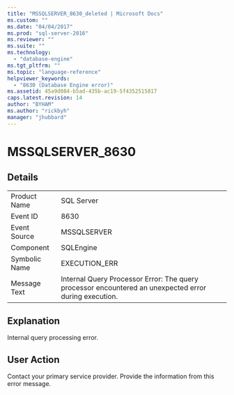 ```yaml
---
title: "MSSQLSERVER_8630_deleted | Microsoft Docs"
ms.custom: ""
ms.date: "04/04/2017"
ms.prod: "sql-server-2016"
ms.reviewer: ""
ms.suite: ""
ms.technology: 
  - "database-engine"
ms.tgt_pltfrm: ""
ms.topic: "language-reference"
helpviewer_keywords: 
  - "8630 (Database Engine error)"
ms.assetid: 45a9d084-b5ad-435b-ac19-5f4352515817
caps.latest.revision: 14
author: "BYHAM"
ms.author: "rickbyh"
manager: "jhubbard"
---
```

# MSSQLSERVER_8630
  
## Details  
  
|||  
|-|-|  
|Product Name|SQL Server|  
|Event ID|8630|  
|Event Source|MSSQLSERVER|  
|Component|SQLEngine|  
|Symbolic Name|EXECUTION_ERR|  
|Message Text|Internal Query Processor Error: The query processor encountered an unexpected error during execution.|  
  
## Explanation  
Internal query processing error.  
  
## User Action  
Contact your primary service provider. Provide the information from this error message.  
  
